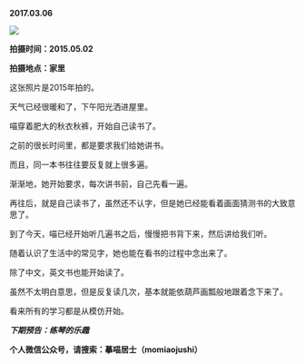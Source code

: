 
          
**2017.03.06**

![](https://mmbiz.qlogo.cn/mmbiz_jpg/uDI3FLln00Z1wDUUarSwsvOypoQJLqSQtInny8VhibYcicROXpd5ase2KKMDgBKRIBiaiasU6zwMrpEBqY0saNspnA/0?wx_fmt=jpeg)


**拍摄时间：2015.05.02**

**拍摄地点：家里**

这张照片是2015年拍的。

天气已经很暖和了，下午阳光洒进屋里。

喵穿着肥大的秋衣秋裤，开始自己读书了。

之前的很长时间里，都是要求我们给她讲书。

而且，同一本书往往要反复就上很多遍。

渐渐地，她开始要求，每次讲书前，自己先看一遍。

再往后，就是自己读书了，虽然还不认字，但是她已经能看着画面猜测书的大致意思了。

到了今天，喵已经开始听几遍书之后，慢慢把书背下来，然后讲给我们听。

随着认识了生活中的常见字，她也能在看书的过程中念出来了。

除了中文，英文书也能开始读了。

虽然不太明白意思，但是反复读几次，基本就能依葫芦画瓢般地跟着念下来了。

看来所有的学习都是从模仿开始。


***下期预告：练琴的乐趣***


**个人微信公众号，请搜索：摹喵居士（momiaojushi）**

        
